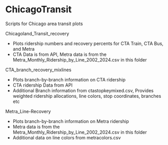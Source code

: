 # ChicagoTransit
Scripts for Chicago area transit plots


Chicagoland_Transit_recovery
  - Plots ridership numbers and recovery percents for CTA Train, CTA Bus, and Metra
  - CTA Data is from API, Metra data is from the Metra_Monthly_Ridership_by_Line_2002_2024.csv in this folder

CTA_branch_recovery_mixlines
 - Plots branch-by-branch information on CTA ridership
 - CTA ridership Data from API
 - Additional Branch information from ctastopkeymixed.csv, Provides weighted ridership allocations, line colors, stop coordinates, branches etc

Metra_Line-Recovery
- Plots branch-by-branch information on Metra ridership
- Metra data is from the Metra_Monthly_Ridership_by_Line_2002_2024.csv in this folder
- Additional data on line colors from metracolors.csv

